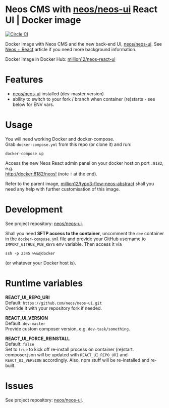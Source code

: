 # Neos CMS with [neos/neos-ui](https://github.com/neos/neos-ui) React UI | Docker image
[![Circle CI](https://circleci.com/gh/million12/docker-neos-react-ui/tree/master.svg?style=svg)](https://circleci.com/gh/million12/docker-neos-react-ui/tree/master)

Docker image with Neos CMS and the new back-end UI, 
[neos/neos-ui](https://github.com/neos/neos-ui).
See [Neos + React](https://www.neos.io/blog/neos-and-react.html) article
if you need more background information.

Docker image in Docker Hub: [million12/neos-react-ui](https://hub.docker.com/r/million12/neos-react-ui)


# Features

* [neos/neos-ui](https://github.com/neos/neos-ui) installed
  (dev-master version)
* ability to switch to your fork / branch when container (re)starts - see
  below for ENV vars.


# Usage

You will need working Docker and docker-compose.  
Grab `docker-compose.yml` from this repo (or clone it) and run:

```
docker-compose up
```

Access the new Neos React admin panel on your docker host on port 
`:8182`, e.g.  
[http://docker:8182/neos!](http://docker:8182/neos!) (note `!` at the end).

Refer to the parent image, [million12/typo3-flow-neos-abstract](https://github.com/million12/docker-typo3-flow-neos-abstract)
shall you need any help with further customisation of this image.


# Development

See project repository: [neos/neos-ui](https://github.com/neos/neos-ui).

Shall you need **SFTP access to the container**, uncomment the `dev` 
container  in the `docker-compose.yml` file and provide your GitHub 
username to `IMPORT_GITHUB_PUB_KEYS` env variable. Then access it via  
```
ssh -p 2345 www@docker
```
(or whatever your Docker host is).


# Runtime variables

**REACT_UI_REPO_URI**  
Default: `https://github.com/neos/neos-ui.git`  
Override it with your repository fork if needed.

**REACT_UI_VERSION**  
Default: `dev-master`  
Provide custom composer version, e.g. `dev-task/something`.

**REACT_UI_FORCE_REINSTALL**  
Default: `false`  
Set to `true` to kick off re-install process on container (re)start.
composer.json will be updated with  `REACT_UI_REPO_URI` and `REACT_UI_VERSION`
accordingly. Also, npm stuff will be re-installed and re-built.


# Issues

See project repository: [neos/neos-ui](https://github.com/neos/neos-ui).
